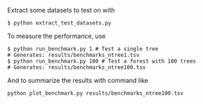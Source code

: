 Extract some datasets to test on with

```
$ python extract_test_datasets.py
```

To measure the performance, use

```
$ python run_benchmark.py 1 # Test a single tree
# Generates: results/benchmarks_ntree1.tsv
$ python run_benchmark.py 100 # Test a forest with 100 trees
# Generates: results/benchmarks_ntree100.tsv
```

And to summarize the results with command like

```
python plot_benchmark.py results/benchmarks_ntree100.tsv
```
